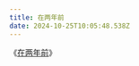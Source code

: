```yaml
---
title: 在两年前
date: 2024-10-25T10:05:48.538Z
---
```


《[在两年前](https://www.cssforest.org/2007/12/26/%E5%9C%A8%E4%B8%A4%E5%B9%B4%E5%89%8D.html)》